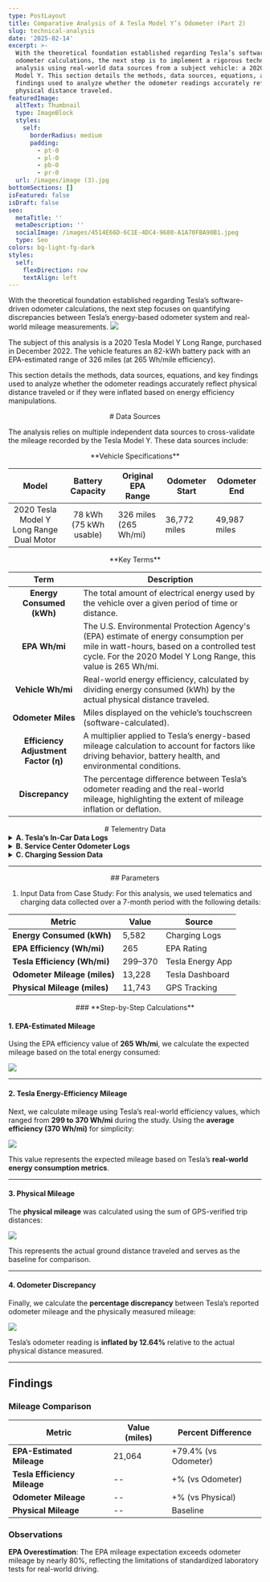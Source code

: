 ```yaml
---
type: PostLayout
title: Comparative Analysis of A Tesla Model Y’s Odometer (Part 2)
slug: technical-analysis
date: '2025-02-14'
excerpt: >-
  With the theoretical foundation established regarding Tesla’s software-driven
  odometer calculations, the next step is to implement a rigorous technical
  analysis using real-world data sources from a subject vehicle: a 2020 Tesla
  Model Y. This section details the methods, data sources, equations, and key
  findings used to analyze whether the odometer readings accurately reflect
  physical distance traveled.
featuredImage:
  altText: Thumbnail
  type: ImageBlock
  styles:
    self:
      borderRadius: medium
      padding:
        - pt-0
        - pl-0
        - pb-0
        - pr-0
  url: /images/image (3).jpg
bottomSections: []
isFeatured: false
isDraft: false
seo:
  metaTitle: ''
  metaDescription: ''
  socialImage: /images/4514E66D-6C1E-4DC4-9680-A1A70FBA90B1.jpeg
  type: Seo
colors: bg-light-fg-dark
styles:
  self:
    flexDirection: row
    textAlign: left
---
```

With the theoretical foundation established regarding Tesla’s software-driven odometer calculations, the next step focuses on quantifying discrepancies between Tesla’s energy-based odometer system and real-world mileage measurements.
![](/images/1F8BAC34-F885-46D9-882B-03D772A6BDD7.png)

The subject of this analysis is a 2020 Tesla Model Y Long Range, purchased in December 2022. The vehicle features an 82-kWh battery pack with an EPA-estimated range of 326 miles (at 265 Wh/mile efficiency).

This section details the methods, data sources, equations, and key findings used to analyze whether the odometer readings accurately reflect physical distance traveled or if they were inflated based on energy efficiency manipulations.

<div style="text-align: center"># Data Sources</div>

The analysis relies on multiple independent data sources to cross-validate the mileage recorded by the Tesla Model Y. These data sources include:

<div style="text-align: center">**Vehicle Specifications**</div>

|                   Model                  |    Battery Capacity    | Original EPA Range    | Odometer Start | Odometer End |
| :--------------------------------------: | :--------------------: | --------------------- | -------------- | ------------ |
| 2020 Tesla Model Y Long Range Dual Motor | 78 kWh (75 kWh usable) | 326 miles (265 Wh/mi) | 36,772 miles   | 49,987 miles |

<div style="text-align: center"></div>

<div style="text-align: center">**Key Terms**</div>

|               **Term**               | **Description**                                                                                                                                                                                     |
| :----------------------------------: | --------------------------------------------------------------------------------------------------------------------------------------------------------------------------------------------------- |
|       **Energy Consumed (kWh)**      | The total amount of electrical energy used by the vehicle over a given period of time or distance.                                                                                                  |
|             **EPA Wh/mi**            | The U.S. Environmental Protection Agency's (EPA) estimate of energy consumption per mile in watt-hours, based on a controlled test cycle. For the 2020 Model Y Long Range, this value is 265 Wh/mi. |
|           **Vehicle Wh/mi**          | Real-world energy efficiency, calculated by dividing energy consumed (kWh) by the actual physical distance traveled.                                                                                |
|          **Odometer Miles**          | Miles displayed on the vehicle’s touchscreen (software-calculated).                                                                                                                                 |
| **Efficiency Adjustment Factor (η)** | A multiplier applied to Tesla’s energy-based mileage calculation to account for factors like driving behavior, battery health, and environmental conditions.                                        |
|            **Discrepancy**           | The percentage difference between Tesla’s odometer reading and the real-world mileage, highlighting the extent of mileage inflation or deflation.                                                   |

<div style="text-align: center"># Telementry Data</div>

<details>
  <summary><strong>A. Tesla’s In-Car Data Logs</strong></summary>
  - **Local Logs Stored:**
    - Odometer Readings: Official vehicle mileage.
    - Trip Data: Energy efficiency (Wh/mi), distance, energy consumed.
    - Range Estimations based on battery percentage.
  - **Data Request Logs:**
    - Charge Start/End Time (UTC)
    - Charge Duration (s)
    - Energy Added (kWh)
    - Odometer Readings (sometimes unavailable)
</details>

<details>
  <summary><strong>B. Service Center Odometer Logs</strong></summary>
  - Provides third-party mileage validation.
  - Comparison with in-car logs to ensure mileage increase is reasonable.
</details>

<details>
  <summary><strong>C. Charging Session Data</strong></summary>
  - Uses charging logs to estimate the vehicle's traveled distance based on energy consumption.
</details>

***

<div style="text-align: center">## Parameters</div>

1.  Input Data from Case Study: For this analysis, we used telematics and charging data collected over a 7-month period with the following details:

| Metric                       | Value   | Source           |
| ---------------------------- | ------- | ---------------- |
| **Energy Consumed (kWh)**    | 5,582   | Charging Logs    |
| **EPA Efficiency (Wh/mi)**   | 265     | EPA Rating       |
| **Tesla Efficiency (Wh/mi)** | 299–370 | Tesla Energy App |
| **Odometer Mileage (miles)** | 13,228  | Tesla Dashboard  |
| **Physical Mileage (miles)** | 11,743  | GPS Tracking     |

<div style="text-align: center">### **Step-by-Step Calculations**</div>

#### **1. EPA-Estimated Mileage**

Using the EPA efficiency value of **265 Wh/mi**, we calculate the expected mileage based on the total energy consumed:

![](/images/EPA-Estimated%20Mileage.png)

***

#### **2. Tesla Energy-Efficiency Mileage**

Next, we calculate mileage using Tesla’s real-world efficiency values, which ranged from **299 to 370 Wh/mi** during the study. Using the **average efficiency (370 Wh/mi)** for simplicity:

![](/images/Tesla%20Energy-Efficiency%20Mileage.png)

This value represents the expected mileage based on Tesla’s **real-world energy consumption metrics**.

***

#### **3. Physical Mileage**

The **physical mileage** was calculated using the sum of GPS-verified trip distances:

![](/images/Physical%20Mileage.png)

This represents the actual ground distance traveled and serves as the baseline for comparison.

***

#### **4. Odometer Discrepancy**

Finally, we calculate the **percentage discrepancy** between Tesla’s reported odometer mileage and the physically measured mileage:

![](/images/Odometer%20Discrepancy.png)

Tesla’s odometer reading is **inflated by 12.64%** relative to the actual physical distance measured.

***

## Findings

### Mileage Comparison

| Metric                       | Value (miles) | Percent Difference   |
| ---------------------------- | ------------- | -------------------- |
| **EPA-Estimated Mileage**    | 21,064        | +79.4% (vs Odometer) |
| **Tesla Efficiency Mileage** | --            | +% (vs Odometer)     |
| **Odometer Mileage**         | --            | +% (vs Physical)     |
| **Physical Mileage**         | --            | Baseline             |

### Observations

**EPA Overestimation**: The EPA mileage expectation exceeds odometer mileage by nearly 80%, reflecting the limitations of standardized laboratory tests for real-world driving.
